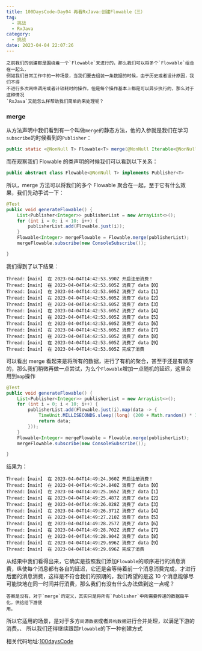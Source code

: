 ```yaml
---
title: 100DaysCode-Day04 再看RxJava:创建Flowable（三）
tag:
  - 挑战
  - RxJava
category:
  - 挑战
date: 2023-04-04 22:07:26
---
```


    之前我们的创建都是围绕着一个`Flowable`来进行的，那么我们可以将多个`Flowable`组合在一起么，
    例如我们日常工作中的一种场景，当我们要去组装一条数据的时候，由于历史或者设计原因，我们不得
    不进行多次网络调用或者计较耗时的操作，但是每个操作基本上都是可以异步执行的，那么对于这种情况
    `RxJava`又能怎么样帮助我们简单的来处理呢？

### merge

从方法声明中我们看到有一个叫做`merge`的静态方法，他的入参就是我们在学习`subscribe`的时候看到的`Publisher`：

```java
public static <@NonNull T> Flowable<T> merge(@NonNull Iterable<@NonNull ? extends Publisher<? extends T>> sources)
```

而在观察我们 Flowable 的类声明的时候我们可以看到以下关系：

```java
public abstract class Flowable<@NonNull T> implements Publisher<T>
```

所以，merge 方法可以将我们的多个 Flowable 聚合在一起，至于它有什么效果，我们先动手试一下：

```java
@Test
public void generateFlowable() {
    List<Publisher<Integer>> publisherList = new ArrayList<>();
    for (int i = 0; i < 10; i++) {
        publisherList.add(Flowable.just(i));
    }
    Flowable<Integer> mergeFlowable = Flowable.merge(publisherList);
    mergeFlowable.subscribe(new ConsoleSubscribe());

}
```

我们得到了以下结果：

```console
Thread:【main】 在 2023-04-04T14:42:53.590Z 开启注册消费！
Thread:【main】 在 2023-04-04T14:42:53.605Z 消费了 data【0】
Thread:【main】 在 2023-04-04T14:42:53.605Z 消费了 data【1】
Thread:【main】 在 2023-04-04T14:42:53.605Z 消费了 data【2】
Thread:【main】 在 2023-04-04T14:42:53.605Z 消费了 data【3】
Thread:【main】 在 2023-04-04T14:42:53.605Z 消费了 data【4】
Thread:【main】 在 2023-04-04T14:42:53.605Z 消费了 data【5】
Thread:【main】 在 2023-04-04T14:42:53.605Z 消费了 data【6】
Thread:【main】 在 2023-04-04T14:42:53.605Z 消费了 data【7】
Thread:【main】 在 2023-04-04T14:42:53.605Z 消费了 data【8】
Thread:【main】 在 2023-04-04T14:42:53.605Z 消费了 data【9】
Thread:【main】 在 2023-04-04T14:42:53.605Z 完成了消费
```

可以看出 merge 看起来是将所有的数据，进行了有机的聚合，甚至于还是有顺序的，那么我们稍微再做一点尝试，为么个`Flowable`增加一点随机的延迟，这里会用到`map`操作

```java
@Test
public void generateFlowable() {
    List<Publisher<Integer>> publisherList = new ArrayList<>();
    for (int i = 0; i < 10; i++) {
        publisherList.add(Flowable.just(i).map(data -> {
            TimeUnit.MILLISECONDS.sleep((long) (200 + Math.random() * 1000));
            return data;
        }));
    }
    Flowable<Integer> mergeFlowable = Flowable.merge(publisherList);
    mergeFlowable.subscribe(new ConsoleSubscribe());

}
```

结果为：

```console
Thread:【main】 在 2023-04-04T14:49:24.360Z 开启注册消费！
Thread:【main】 在 2023-04-04T14:49:24.840Z 消费了 data【0】
Thread:【main】 在 2023-04-04T14:49:25.165Z 消费了 data【1】
Thread:【main】 在 2023-04-04T14:49:25.487Z 消费了 data【2】
Thread:【main】 在 2023-04-04T14:49:26.028Z 消费了 data【3】
Thread:【main】 在 2023-04-04T14:49:26.371Z 消费了 data【4】
Thread:【main】 在 2023-04-04T14:49:27.210Z 消费了 data【5】
Thread:【main】 在 2023-04-04T14:49:28.257Z 消费了 data【6】
Thread:【main】 在 2023-04-04T14:49:28.702Z 消费了 data【7】
Thread:【main】 在 2023-04-04T14:49:28.904Z 消费了 data【8】
Thread:【main】 在 2023-04-04T14:49:29.696Z 消费了 data【9】
Thread:【main】 在 2023-04-04T14:49:29.696Z 完成了消费
```

从结果中我们看得出来，它确实是按照我们添加`Flowable`的顺序进行的消息消费，纵使每个消息都有各自的延迟，它还是会等待着前一个消息消费完成，才进行后面的消息消费，这样是不符合我们的预期的，我们希望的是这 10 个消息能够尽可能快地在同一时间并行消费，那么我们有没有什么办法做到这一点呢？

    答案是没有，对于`merge`的定义，其实只是将所有`Publisher`中所需要传递的数据扁平化，供给给下游使
    用。

所以它适用的场景，是对于多方`同源数据`或者`异构数据`进行合并处理，以满足下游的消费。、
所以我们还得继续跟踪`Flowable`的下一种创建方式

相关代码地址:[100daysCode](https://github.com/dgjungleP/100days-code-round1)
